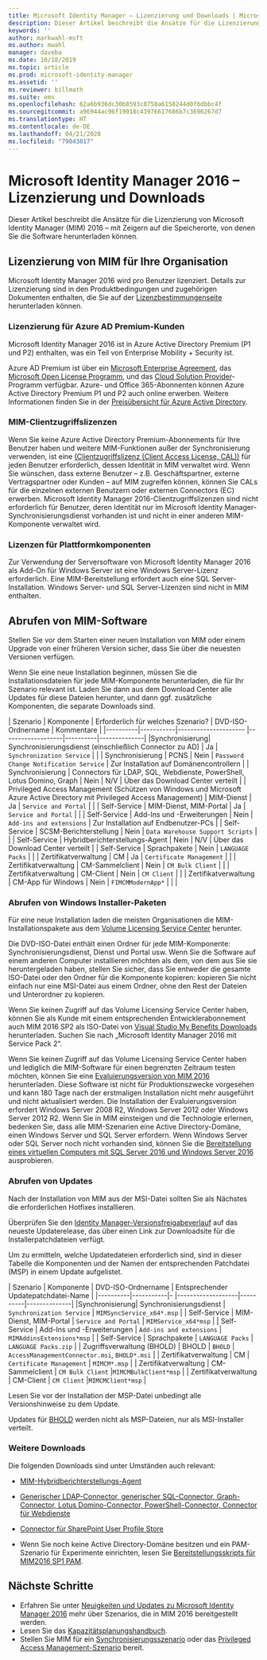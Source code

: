```yaml
---
title: Microsoft Identity Manager – Lizenzierung und Downloads | Microsoft-Dokumentation
description: Dieser Artikel beschreibt die Ansätze für die Lizenzierung von Microsoft Identity Manager (MIM) 2016 – mit Zeigern auf die Speicherorte, von denen Sie die Software herunterladen können.
keywords: ''
author: markwahl-msft
ms.author: mwahl
manager: daveba
ms.date: 10/18/2019
ms.topic: article
ms.prod: microsoft-identity-manager
ms.assetid: ''
ms.reviewer: billmath
ms.suite: ems
ms.openlocfilehash: 62a6b936dc30b8593c8758a6158244d0f6dbbc4f
ms.sourcegitcommit: a96944ac96f19018c43976617686b7c3696267d7
ms.translationtype: HT
ms.contentlocale: de-DE
ms.lasthandoff: 04/21/2020
ms.locfileid: "79043017"
---
```

# <a name="microsoft-identity-manager-2016-licensing-and-downloads"></a>Microsoft Identity Manager 2016 – Lizenzierung und Downloads

Dieser Artikel beschreibt die Ansätze für die Lizenzierung von Microsoft Identity Manager (MIM) 2016 – mit Zeigern auf die Speicherorte, von denen Sie die Software herunterladen können.

## <a name="licensing-mim-for-your-organization"></a>Lizenzierung von MIM für Ihre Organisation

Microsoft Identity Manager 2016 wird pro Benutzer lizenziert.  Details zur Lizenzierung sind in den Produktbedingungen und zugehörigen Dokumenten enthalten, die Sie auf der [Lizenzbestimmungenseite](https://www.microsoft.com/licensing/product-licensing/products.aspx) herunterladen können.

### <a name="licensing-for-azure-ad-premium-customers"></a>Lizenzierung für Azure AD Premium-Kunden

Microsoft Identity Manager 2016 ist in Azure Active Directory Premium (P1 und P2) enthalten, was ein Teil von Enterprise Mobility + Security ist.

Azure AD Premium ist über ein [Microsoft Enterprise Agreement](https://www.microsoft.com/licensing/licensing-programs/enterprise.aspx), das [Microsoft Open License Programm](https://www.microsoft.com/licensing/licensing-programs/open-license.aspx), und das [Cloud Solution Provider](https://go.microsoft.com/fwlink/?LinkId=614968&clcid=0x409)-Programm verfügbar. Azure- und Office 365-Abonnenten können Azure Active Directory Premium P1 und P2 auch online erwerben.  Weitere Informationen finden Sie in der [Preisübersicht für Azure Active Directory](https://azure.microsoft.com/pricing/details/active-directory/).

### <a name="mim-cals"></a>MIM-Clientzugriffslizenzen

Wenn Sie keine Azure Active Directory Premium-Abonnements für Ihre Benutzer haben und weitere MIM-Funktionen außer der Synchronisierung verwenden, ist eine [(Clientzugriffslizenz (Client Access License, CAL))](https://www.microsoft.com/licensing/product-licensing/client-access-license.aspx) für jeden Benutzer erforderlich, dessen Identität in MIM verwaltet wird. Wenn Sie wünschen, dass externe Benutzer – z.B. Geschäftspartner, externe Vertragspartner oder Kunden – auf MIM zugreifen können, können Sie CALs für die einzelnen externen Benutzern oder externen Connectors (EC) erwerben. Microsoft Identity Manager 2016-Clientzugriffslizenzen sind nicht erforderlich für Benutzer, deren Identität nur im Microsoft Identity Manager-Synchronisierungsdienst vorhanden ist und nicht in einer anderen MIM-Komponente verwaltet wird.

### <a name="licenses-for-platform-components"></a>Lizenzen für Plattformkomponenten

Zur Verwendung der Serversoftware von Microsoft Identity Manager 2016 als Add-On für Windows Server ist eine Windows Server-Lizenz erforderlich. Eine MIM-Bereitstellung erfordert auch eine SQL Server-Installation.  Windows Server- und SQL Server-Lizenzen sind nicht in MIM enthalten.

## <a name="obtaining-mim-software"></a>Abrufen von MIM-Software

Stellen Sie vor dem Starten einer neuen Installation von MIM oder einem Upgrade von einer früheren Version sicher, dass Sie über die neuesten Versionen verfügen.

Wenn Sie eine neue Installation beginnen, müssen Sie die Installationsdateien für jede MIM-Komponente herunterladen, die für Ihr Szenario relevant ist. Laden Sie dann aus dem Download Center alle Updates für diese Dateien herunter, und dann ggf. zusätzliche Komponenten, die separate Downloads sind.


| Szenario | Komponente | Erforderlich für welches Szenario? | DVD-ISO-Ordnername | Kommentare |
|----------|-----------|---------------------   |-------------------|----------|--------------|
|Synchronisierung| Synchronisierungsdienst (einschließlich Connector zu AD) | Ja | `Synchronization Service` | |
| Synchronisierung | PCNS | Nein | `Password Change Notification Service` |  Zur Installation auf Domänencontrollern |
| Synchronisierung | Connectors für LDAP, SQL, Webdienste, PowerShell, Lotus Domino, Graph | Nein | N/V | Über das Download Center verteilt |
| Privileged Access Management (Schützen von Windows und Microsoft Azure Active Directory mit Privileged Access Management) | MIM-Dienst | Ja | `Service and Portal` | |
| Self-Service | MIM-Dienst, MIM-Portal | Ja | `Service and Portal` | |
| Self-Service | Add-Ins und -Erweiterungen | Nein | `Add-ins and extensions` | Zur Installation auf Endbenutzer-PCs |
| Self-Service | SCSM-Berichterstellung | Nein | `Data Warehouse Support Scripts` | |
| Self-Service | Hybridberichterstellungs-Agent | Nein | N/V | Über das Download Center verteilt |
| Self-Service | Sprachpakete | Nein | `LANGUAGE Packs` | |
| Zertifikatverwaltung | CM | Ja | `Certificate Management` | |
| Zertifikatverwaltung | CM-Sammelclient | Nein | `CM Bulk Client` | |
| Zertifikatverwaltung | CM-Client | Nein | `CM Client`  | |
| Zertifikatverwaltung | CM-App für Windows | Nein | `FIMCMModernApp*` | | |

### <a name="obtaining-windows-installer-packages"></a>Abrufen von Windows Installer-Paketen

Für eine neue Installation laden die meisten Organisationen die MIM-Installationspakete aus dem [Volume Licensing Service Center](https://www.microsoft.com/licensing/servicecenter/default.aspx) herunter. 


Die DVD-ISO-Datei enthält einen Ordner für jede MIM-Komponente: Synchronisierungsdienst, Dienst und Portal usw. Wenn Sie die Software auf einem anderen Computer installieren möchten als dem, von dem aus Sie sie heruntergeladen haben, stellen Sie sicher, dass Sie entweder die gesamte ISO-Datei oder den Ordner für die Komponente kopieren: kopieren Sie nicht einfach nur eine MSI-Datei aus einem Ordner, ohne den Rest der Dateien und Unterordner zu kopieren.

Wenn Sie keinen Zugriff auf das Volume Licensing Service Center haben, können Sie als Kunde mit einem entsprechenden Entwicklerabonnement auch MIM 2016 SP2 als ISO-Datei von [Visual Studio My Benefits Downloads](https://my.visualstudio.com/Downloads?q=Microsoft%20Identity%20Manager%202016%20with%20Service%20Pack%202&pgroup=) herunterladen.  Suchen Sie nach „Microsoft Identity Manager 2016 mit Service Pack 2“.  

Wenn Sie keinen Zugriff auf das Volume Licensing Service Center haben und lediglich die MIM-Software für einen begrenzten Zeitraum testen möchten, können Sie eine [Evaluierungsversion von MIM 2016](https://www.microsoft.com/en-us/download/details.aspx?id=48244) herunterladen. Diese Software ist nicht für Produktionszwecke vorgesehen und kann 180 Tage nach der erstmaligen Installation nicht mehr ausgeführt und nicht aktualisiert werden. Die Installation der Evaluierungsversion erfordert Windows Server 2008 R2, Windows Server 2012 oder Windows Server 2012 R2.  Wenn Sie in MIM einsteigen und die Technologie erlernen, bedenken Sie, dass alle MIM-Szenarien eine Active Directory-Domäne, einen Windows Server und SQL Server erfordern. Wenn Windows Server oder SQL Server noch nicht vorhanden sind, können Sie die [Bereitstellung eines virtuellen Computers mit SQL Server 2016 und Windows Server 2016](https://azure.microsoft.com/blog/azure-images-sql-server-2016-on-windows-server-2016/) ausprobieren.

### <a name="obtaining-updates"></a>Abrufen von Updates

Nach der Installation von MIM aus der MSI-Datei sollten Sie als Nächstes die erforderlichen Hotfixes installieren.

Überprüfen Sie den [Identity Manager-Versionsfreigabeverlauf](./reference/version-history.md) auf das neueste Updaterelease, das über einen Link zur Downloadsite für die Installerpatchdateien verfügt.

Um zu ermitteln, welche Updatedateien erforderlich sind, sind in dieser Tabelle die Komponenten und der Namen der entsprechenden Patchdatei (MSP) in einem Update aufgelistet.

| Szenario | Komponente | DVD-ISO-Ordnername | Entsprechender Updatepatchdatei-Name |
|----------|-----------|-   |-------------------|----------|--------------|
|Synchronisierung| Synchronisierungsdienst | `Synchronization Service` | `MIMSyncService_x64*.msp` |
| Self-Service | MIM-Dienst, MIM-Portal | `Service and Portal` | `MIMService_x64*msp` |
| Self-Service | Add-Ins und -Erweiterungen | `Add-ins and extensions` | `MIMAddinsExtensions*msp` |
| Self-Service | Sprachpakete | `LANGUAGE Packs` | `LANGUAGE Packs.zip` |
| Zugriffsverwaltung (BHOLD) | BHOLD | `BHOLD` | `AccessManagementConnector.msi`, `BHOLD*.msi` |
| Zertifikatverwaltung | CM |  `Certificate Management` | `MIMCM*.msp` |
| Zertifikatverwaltung | CM-Sammelclient |  `CM Bulk Client` |`MIMCMBulkClient*msp` |
| Zertifikatverwaltung | CM-Client | `CM Client` |`MIMCMClient*msp` |

Lesen Sie vor der Installation der MSP-Datei unbedingt alle Versionshinweise zu dem Update.

Updates für [BHOLD](https://www.microsoft.com/download/details.aspx?id=55950) werden nicht als MSP-Dateien, nur als MSI-Installer verteilt.

### <a name="additional-downloads"></a>Weitere Downloads

Die folgenden Downloads sind unter Umständen auch relevant:

- [MIM-Hybridberichterstellungs-Agent](https://www.microsoft.com/download/details.aspx?id=55112)

- [Generischer LDAP-Connector, generischer SQL-Connector, Graph-Connector, Lotus Domino-Connector, PowerShell-Connector, Connector für Webdienste](http://go.microsoft.com/fwlink/?LinkId=717495)

- [Connector für SharePoint User Profile Store](https://www.microsoft.com/download/details.aspx?id=41164)

- Wenn Sie noch keine Active Directory-Domäne besitzen und ein PAM-Szenario für Experimente einrichten, lesen Sie [Bereitstellungsskripts für MIM2016 SP1 PAM](sp1-deployment-scripts.md).

## <a name="next-steps"></a>Nächste Schritte

- Erfahren Sie unter [Neuigkeiten und Updates zu Microsoft Identity Manager 2016](microsoft-identity-manager-2016.md) mehr über Szenarios, die in MIM 2016 bereitgestellt werden.
- Lesen Sie das [Kapazitätsplanungshandbuch](capacity-planning-guide.md).
- Stellen Sie MIM für ein [Synchronisierungsszenario](microsoft-identity-manager-deploy.md) oder das [Privileged Access Management-Szenario](./pam/privileged-identity-management-for-active-directory-domain-services.md) bereit.

